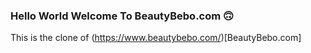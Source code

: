 ### Hello World Welcome To BeautyBebo.com 🙃

This is the clone of (https://www.beautybebo.com/)[BeautyBebo.com]
